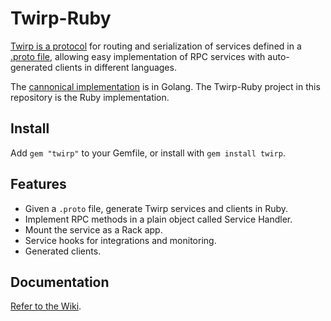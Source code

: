 # Twirp-Ruby

[Twirp is a protocol](https://twitchtv.github.io/twirp/docs/spec_v5.html) for routing and serialization of services defined in a [.proto file](https://developers.google.com/protocol-buffers/docs/proto3), allowing easy implementation of RPC services with auto-generated clients in different languages.

The [cannonical implementation](https://github.com/twitchtv/twirp) is in Golang. The Twirp-Ruby project in this repository is the Ruby implementation.


## Install

Add `gem "twirp"` to your Gemfile, or install with `gem install twirp`.

## Features

 * Given a `.proto` file, generate Twirp services and clients in Ruby.
 * Implement RPC methods in a plain object called Service Handler.
 * Mount the service as a Rack app.
 * Service hooks for integrations and monitoring.
 * Generated clients.

## Documentation

[Refer to the Wiki](https://github.com/twitchtv/twirp-ruby/wiki).
